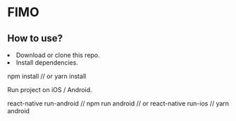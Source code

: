 <h1>FIMO</h1>
<h2>How to use?</h2>
<li>Download or clone this repo.</li>
<li>Install dependencies.</li>

npm install
// or
yarn install

Run project on iOS / Android.

 react-native run-android // npm run android
 // or
react-native run-ios // yarn android
